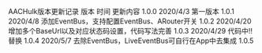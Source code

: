 AACHulk版本更新记录
版本         时间                   更新内容
1.0.0     2020/4/3                 第一版本
1.0.1     2020/4/8                 添加EventBus，支持配置EventBus、ARouter开关
1.0.2     2020/4/20                增加多个BaseUrl以及对应状态码设置，代码写法完善
1.0.3     2020/4/29                代码中!!替换
1.0.4     2020/5/7                 去除EventBus，LiveEventBus可自行在App中去集成
1.0.5
